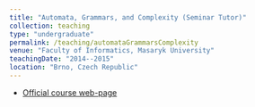 ```yaml
---
title: "Automata, Grammars, and Complexity (Seminar Tutor)"
collection: teaching
type: "undergraduate"
permalink: /teaching/automataGrammarsComplexity
venue: "Faculty of Informatics, Masaryk University"
teachingDate: "2014--2015"
location: "Brno, Czech Republic"
---
```



- [Official course web-page](https://is.muni.cz/course/fi/autumn2016/IB102)
